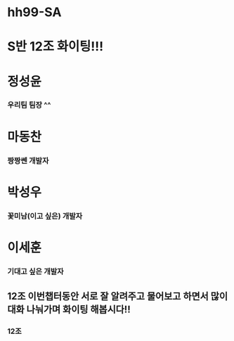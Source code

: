 # hh99-SA
# S반 12조 화이팅!!!

# 정성윤
### 우리팀 팀장 ^^

# 마동찬
### 짱짱쎈 개발자

# 박성우
### 꽃미남(이고 싶은) 개발자

# 이세훈
### 기대고 싶은 개발자
## 12조 이번챕터동안 서로 잘 알려주고 물어보고 하면서 많이 대화 나눠가며 화이팅 해봅시다!!
### 12조
